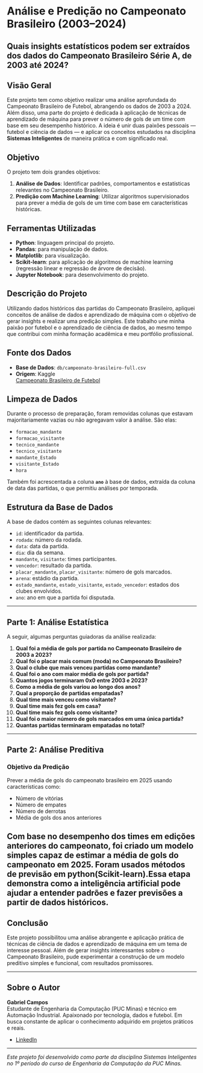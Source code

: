 # Análise e Predição no Campeonato Brasileiro (2003–2024)

## Quais insights estatísticos podem ser extraídos dos dados do Campeonato Brasileiro Série A, de 2003 até 2024?

## Visão Geral

Este projeto tem como objetivo realizar uma análise aprofundada do Campeonato Brasileiro de Futebol, abrangendo os dados de 2003 a 2024. Além disso, uma parte do projeto é dedicada à aplicação de técnicas de aprendizado de máquina para prever o número de gols de um time com base em seu desempenho histórico. A ideia é unir duas paixões pessoais — futebol e ciência de dados — e aplicar os conceitos estudados na disciplina **Sistemas Inteligentes** de maneira prática e com significado real.

## Objetivo

O projeto tem dois grandes objetivos:

1. **Análise de Dados**: Identificar padrões, comportamentos e estatísticas relevantes no Campeonato Brasileiro.
2. **Predição com Machine Learning**: Utilizar algoritmos supervisionados para prever a média de gols de um time com base em características históricas.

## Ferramentas Utilizadas

- **Python**: linguagem principal do projeto.
- **Pandas**: para manipulação de dados.
- **Matplotlib**: para visualização.
- **Scikit-learn**: para aplicação de algoritmos de machine learning (regressão linear e regressão de árvore de decisão).
- **Jupyter Notebook**: para desenvolvimento do projeto.

## Descrição do Projeto

Utilizando dados históricos das partidas do Campeonato Brasileiro, apliquei conceitos de análise de dados e aprendizado de máquina com o objetivo de gerar insights e realizar uma predição simples. Este trabalho une minha paixão por futebol e o aprendizado de ciência de dados, ao mesmo tempo que contribui com minha formação acadêmica e meu portfólio profissional.

## Fonte dos Dados

- **Base de Dados**: `db/campeonato-brasileiro-full.csv`
- **Origem**: Kaggle  
  [Campeonato Brasileiro de Futebol](https://www.kaggle.com/datasets/adaoduque/campeonato-brasileiro-de-futebol/data)

## Limpeza de Dados

Durante o processo de preparação, foram removidas colunas que estavam majoritariamente vazias ou não agregavam valor à análise. São elas:

- `formacao_mandante`
- `formacao_visitante`
- `tecnico_mandante`
- `tecnico_visitante`
- `mandante_Estado`
- `visitante_Estado`
- `hora`

Também foi acrescentada a coluna **`ano`** à base de dados, extraída da coluna de data das partidas, o que permitiu análises por temporada.

## Estrutura da Base de Dados

A base de dados contém as seguintes colunas relevantes:

- `id`: identificador da partida.
- `rodada`: número da rodada.
- `data`: data da partida.
- `dia`: dia da semana.
- `mandante`, `visitante`: times participantes.
- `vencedor`: resultado da partida.
- `placar_mandante`, `placar_visitante`: número de gols marcados.
- `arena`: estádio da partida.
- `estado_mandante`, `estado_visitante`, `estado_vencedor`: estados dos clubes envolvidos.
- `ano`: ano em que a partida foi disputada.

---

## Parte 1: Análise Estatística

A seguir, algumas perguntas guiadoras da análise realizada:

1. **Qual foi a média de gols por partida no Campeonato Brasileiro de 2003 a 2023?**
2. **Qual foi o placar mais comum (moda) no Campeonato Brasileiro?**
3. **Qual o clube que mais venceu partidas como mandante?**
4. **Qual foi o ano com maior média de gols por partida?**
5. **Quantos jogos terminaram 0x0 entre 2003 e 2023?**
6. **Como a média de gols variou ao longo dos anos?**
7. **Qual a proporção de partidas empatadas?**
8. **Qual time mais venceu como visitante?**
9. **Qual time mais fez gols em casa?**
10. **Qual time mais fez gols como visitante?**
11. **Qual foi o maior número de gols marcados em uma única partida?**
12. **Quantas partidas terminaram empatadas no total?**

---

## Parte 2: Análise Preditiva

### Objetivo da Predição

Prever a média de gols do campeonato brasileiro em 2025 usando características como:

- Número de vitórias
- Número de empates
- Número de derrotas
- Média de gols dos anos anteriores

Com base no desempenho dos times em edições anteriores do campeonato, foi criado um modelo simples capaz de estimar a média de gols do campeonato em 2025. Foram usados métodos de previsão em python(Scikit-learn).Essa etapa demonstra como a inteligência artificial pode ajudar a entender padrões e fazer previsões a partir de dados históricos.
---

## Conclusão

Este projeto possibilitou uma análise abrangente e aplicação prática de técnicas de ciência de dados e aprendizado de máquina em um tema de interesse pessoal. Além de gerar insights interessantes sobre o Campeonato Brasileiro, pude experimentar a construção de um modelo preditivo simples e funcional, com resultados promissores.

---

## Sobre o Autor

**Gabriel Campos**  
Estudante de Engenharia da Computação (PUC Minas) e técnico em Automação Industrial. Apaixonado por tecnologia, dados e futebol. Em busca constante de aplicar o conhecimento adquirido em projetos práticos e reais.

- [LinkedIn](https://www.linkedin.com/in/gabrielcamposdev/)

---

*Este projeto foi desenvolvido como parte da disciplina Sistemas Inteligentes no 1º período do curso de Engenharia da Computação da PUC Minas.*

